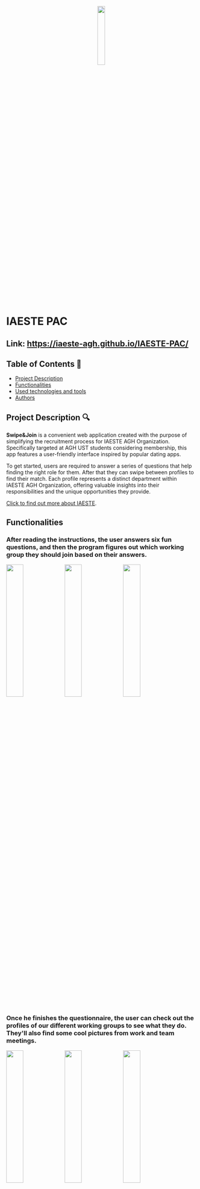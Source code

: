 <p align="center"> 
  <img width="20%" src="https://github.com/IAESTE-AGH/IAESTE-PAC/assets/68021413/cf896058-e7b2-4875-9f61-52b37932cbae">
  <br>
</p>

# IAESTE PAC
## Link: https://iaeste-agh.github.io/IAESTE-PAC/

## Table of Contents  📝

- [Project Description](#project-description)
- [Functionalities](#Functionalities)
- [Used technologies and tools](#Used-technologies-and-tools)
- [Authors](#Authors)


## Project Description :mag:

**Swipe&Join** is a convenient web application created with the purpose of simplifying the recruitment process for IAESTE AGH Organization. Specifically targeted at AGH UST students considering membership, this app features a user-friendly interface inspired by popular dating apps.

To get started, users are required to answer a series of questions that help finding the right role for them. After that they can swipe between profiles to find their match. Each profile represents a distinct department within IAESTE AGH Organization, offering valuable insights into their responsibilities and the unique opportunities they provide.

[Click to find out more about IAESTE](https://www.facebook.com/IAESTE.AGH).

## Functionalities
### After reading the instructions, the user answers six fun questions, and then the program figures out which working group they should join based on their answers.

<img height="30%" src="https://github.com/IAESTE-AGH/IAESTE-PAC/assets/68021413/5289cbe3-319c-4657-bc61-8df294cdb7cb">
<img height="30%" src="https://github.com/IAESTE-AGH/IAESTE-PAC/assets/68021413/15def4e9-28e0-4454-8096-36d466452b9a">
<img height="30%" src="https://github.com/IAESTE-AGH/IAESTE-PAC/assets/68021413/d8139833-46b4-49d1-a8ae-695a41c9738f">
 
### Once he finishes the questionnaire, the user can check out the profiles of our different working groups to see what they do. They'll also find some cool pictures from work and team meetings.

<img height="30%" src="https://github.com/IAESTE-AGH/IAESTE-PAC/assets/68021413/eddca13b-15d8-4dad-85e9-7076e6ff4da5">  
<img height="30%" src="https://github.com/IAESTE-AGH/IAESTE-PAC/assets/68021413/048d0a8b-ce8d-4784-baea-ee97225fe69e">  
<img height="30%" src="https://github.com/IAESTE-AGH/IAESTE-PAC/assets/68021413/8df214c0-ba5b-4d8e-8c6c-09b80b235c13">  

### When the user gets to the match screen, they're asked to enter their email so they can get notified when the recruitment process starts.

<img height="30%" src="https://github.com/IAESTE-AGH/IAESTE-PAC/assets/68021413/97c8f5f8-2331-4553-8758-6fb9e4508237">  

## Used technologies and tools :hammer_and_wrench:

- Javascript ES6+
- React JS,Vite
- Firebase real-time database
- CSS Modules
- Framer Motion
- Materia UI icons

## Authors
- [Bartosz Sosin](https://github.com/Sosek1) - Project management, creating the project structure, checking and correcting commits, writing a large part of the code base
- [Szymon Nowak](https://github.com/Szymon-Nowaq) - Creating swiping logic, instruction page, correcting multiple css files
- [Szymon Skrzypczyk](https://github.com/SzymonSkrzypczyk) - Creating multiple question page - logic and styles, correcting instructions page content, converting images and changing its structure
- [Kuba Leszczyński](https://github.com/Dayl3n) - Creating a single question page - it's logic and styles
- [Piotr Kurnicki](https://github.com/PiotrKur) - Creating a QR code page - it's logic and styles, writing larger parts of the readme
- [Karolina Surówka](https://github.com/kSuroweczka) - Creating save mail page styles
